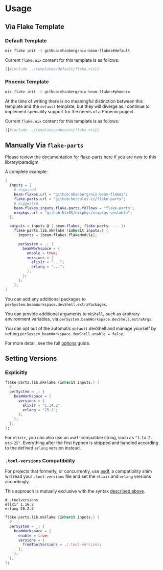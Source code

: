 # Usage

## Via Flake Template

### Default Template

```bash
nix flake init -t github:mhanberg/nix-beam-flakes#default
```

Current `flake.nix` content for this template is as follows:

```nix
{{#include ../templates/default/flake.nix}}
```

### Phoenix Template

```bash
nix flake init -t github:mhanberg/nix-beam-flakes#phoenix
```

At the time of writing there is no meaningful distinction between this template
and the `default` template, but they will diverge as I continue to implement
speciality support for the needs of a Phoenix project.

Current `flake.nix` content for this template is as follows:

```nix
{{#include ../templates/phoenix/flake.nix}}
```

## Manually Via `flake-parts`

Please review the documentation for flake-parts [here](https://flake.parts/) if
you are new to this library/paradigm.

A complete example:

```nix
{
  inputs = {
    # required
    beam-flakes.url = "github:mhanberg/nix-beam-flakes";
    flake-parts.url = "github:hercules-ci/flake-parts";
    # suggested
    beam-flakes.inputs.flake-parts.follows = "flake-parts";
    nixpkgs.url = "github:NixOS/nixpkgs/nixpkgs-unstable";
  };

  outputs = inputs @ { beam-flakes, flake-parts, ... }:
    flake-parts.lib.mkFlake {inherit inputs;} {
      imports = [beam-flakes.flakeModule];

      perSystem = _: {
        beamWorkspace = {
          enable = true;
          versions = {
            elixir = "...";
            erlang = "...";
          };
        };
      };
    };
}
```

You can add any additional packages to `perSystem.beamWorkspace.devShell.extraPackages`.

You can provide additional arguments to `mkShell`, such as arbitrary environment
variables, via `perSystem.beamWorkspace.devShell.extraArgs`.

You can opt out of the automatic `default` devShell and manage yourself by
setting `perSystem.beamWorkspace.devShell.enable = false;`

For more detail, see the full [options](options.md) guide.

## Setting Versions

### Explicitly

```nix
flake-parts.lib.mkFlake {inherit inputs;} {
  # ...
  perSystem = _: {
    beamWorkspace = {
      versions = {
        elixir = "1.14.2";
        erlang = "25.2";
      };
    };
  };
};
```

For `elixir`, you can also use an `asdf`-compatible string, such as `"1.14.2-otp-25"`.
Everything after the first hyphen is stripped and handled according to the defined
`erlang` version instead.

### `.tool-versions` Compatibility

For projects that formerly, or concurrently, use
[asdf](http://github.com/asdf-vm/asdf), a compatibility shim will read your
`.tool-versions` file and set the `elixir` and `erlang` versions accordingly.

This approach is mutually exclusive with the syntax [described above](#explicitly).

```
# .toolversions
elixir 1.16.2
erlang 26.2.3
```

```nix
flake-parts.lib.mkFlake {inherit inputs;} {
  # ...
  perSystem = _: {
    beamWorkspace = {
      enable = true;
      versions = {
        fromToolVersions = ./.tool-versions;
      };
    };
  };
};
```
